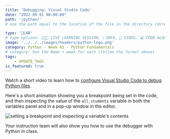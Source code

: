 ```yaml
---
title: 'Debugging: Visual Studio Code'
date: "2022-09-01 08:00:00"
path: '/python/'
# use the path equal to the location of the file in the directory (directory structure)

type: '🥼LAB'
# type options: 👩🏽‍🏫 LIVE LEARNING SESSION, ℹ️ INFO, 🎥 VIDEO, 💻 CODE ALONG, 🥼LAB, ↩️ REVIEW/NOTES, 👥 GROUP LEARNING, 👷🏼‍♂️ GROUP PROJECT, 🧠 ASSESSMENT, 📝 ASSIGNMENT
image: '../../../images/headers/python-logo.png'
category: Python - Week 01 - Python Fundamentals
# category: Use the Name + week for each (follow the format above)
tags:
    - UPDATE_TAGS
is_featured: true
---
```


Watch a short video to learn how to <a href="https://youtu.be/scAOUwa9XvM" target="_blank">configure Visual Studio Code to debug Python files</a>.

Here's a short animation showing you a breakpoint being set in the code, and then inspecting the value of the `all_students` variable in both the variables panel and in a pop-up window in the editor.

![setting a breakpoint and inspecting a variable's contents](https://raw.githubusercontent.com/nashville-software-school/bangazon-llc/fa3ee5afaa6f6e13b9b7d549afcda17cb6f7b47a/book-1-kennels/chapters/images/debugging_intro.gif)

Your instruction team will also show you how to use the debugger with Python in class.
